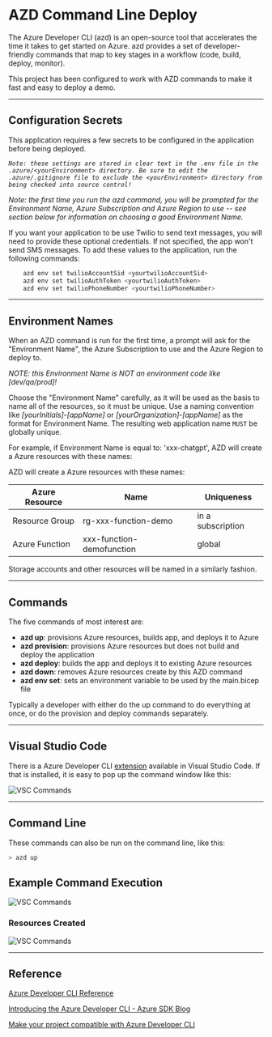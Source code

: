 # AZD Command Line Deploy

The Azure Developer CLI (azd) is an open-source tool that accelerates the time it takes to get started on Azure. azd provides a set of developer-friendly commands that map to key stages in a workflow (code, build, deploy, monitor).

This project has been configured to work with AZD commands to make it fast and easy to deploy a demo.

---

## Configuration Secrets

This application requires a few secrets to be configured in the application before being deployed.

*`Note: these settings are stored in clear text in the .env file in the .azure/<yourEnvironment> directory. Be sure to edit the .azure/.gitignore file to exclude the <yourEnvironment> directory from being checked into source control!`*

*Note: the first time you run the azd command, you will be prompted for the Environment Name, Azure Subscription and Azure Region to use -- see section below for information on choosing a good Environment Name.*

If you want your application to be use Twilio to send text messages, you will need to provide these optional credentials.  If not specified, the app won't send SMS messages. To add these values to the application, run the following commands:

```bash
    azd env set twilioAccountSid <yourtwilioAccountSid>
    azd env set twilioAuthToken <yourtwilioAuthToken>
    azd env set twilioPhoneNumber <yourtwilioPhoneNumber>
```

---

## Environment Names

When an AZD command is run for the first time, a prompt will ask for the "Environment Name", the Azure Subscription to use and the Azure Region to deploy to.

*NOTE: this Environment Name is NOT an environment code like [dev/qa/prod]!*

Choose the "Environment Name" carefully, as it will be used as the basis to name all of the resources, so it must be unique. Use a naming convention like *[yourInitials]-[appName]* or *[yourOrganization]-[appName]* as the format for Environment Name. The resulting web application name `MUST` be globally unique.

For example, if Environment Name is equal to: 'xxx-chatgpt', AZD will create a Azure resources with these names:

AZD will create a Azure resources with these names:

| Azure Resource | Name                       | Uniqueness        |
| -------------- | -------------------------- | ----------------- |
| Resource Group |  rg-xxx-function-demo      | in a subscription |
| Azure Function |  xxx-function-demofunction | global            |

Storage accounts and other resources will be named in a similarly fashion.

---

## Commands

The five commands of most interest are:

- **azd up**: provisions Azure resources, builds app, and deploys it to Azure
- **azd provision**: provisions Azure resources but does not build and deploy the application
- **azd deploy**: builds the app and deploys it to existing Azure resources
- **azd down**: removes Azure resources create by this AZD command
- **azd env set**: sets an environment variable to be used by the main.bicep file

Typically a developer with either do the up command to do everything at once, or do the provision and deploy commands separately.

---

## Visual Studio Code

There is a Azure Developer CLI [extension](https://marketplace.visualstudio.com/items?itemName=ms-azuretools.azure-dev) available in Visual Studio Code. If that is installed, it is easy to pop up the command window like this:

![VSC Commands](../Docs/images/AZD_Commands.png)

---

## Command Line

These commands can also be run on the command line, like this:

```bash
> azd up
```

## Example Command Execution

![VSC Commands](../Docs/images/AZD_Prompts.png)

### Resources Created

![VSC Commands](../Docs/images/AZD_Result.png)

---

## Reference

[Azure Developer CLI Reference](https://learn.microsoft.com/en-us/azure/developer/azure-developer-cli/)

[Introducing the Azure Developer CLI - Azure SDK Blog](https://devblogs.microsoft.com/azure-sdk/introducing-the-azure-developer-cli-a-faster-way-to-build-apps-for-the-cloud/)

[Make your project compatible with Azure Developer CLI](https://learn.microsoft.com/en-us/azure/developer/azure-developer-cli/make-azd-compatible?pivots=azd-create)
